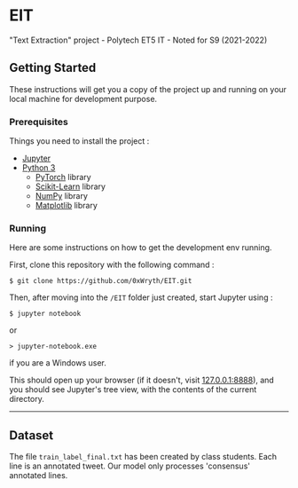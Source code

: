 # EIT

"Text Extraction" project - Polytech ET5 IT - Noted for S9 (2021-2022)

## Getting Started

These instructions will get you a copy of the project up and running on your local machine for development purpose.

### Prerequisites

Things you need to install the project :

- [Jupyter](https://jupyter.org)
- [Python 3](https://www.python.org/downloads)
	- [PyTorch](https://pytorch.org/get-started/locally) library
	- [Scikit-Learn](http://scikit-learn.org) library
	- [NumPy](http://numpy.org) library
	- [Matplotlib](http://matplotlib.org) library

### Running

Here are some instructions on how to get the development env running.

First, clone this repository with the following command :

	$ git clone https://github.com/0xWryth/EIT.git

Then, after moving into the `/EIT` folder just created, start Jupyter using :

	$ jupyter notebook

or 

	> jupyter-notebook.exe

if you are a Windows user.


This should open up your browser (if it doesn't, visit [127.0.0.1:8888](http://127.0.0.1:8888/tree)), and you should see Jupyter's tree view, with the contents of the current directory.

---

## Dataset

The file `train_label_final.txt` has been created by class students. Each line is an annotated tweet. Our model only processes 'consensus' annotated lines.
